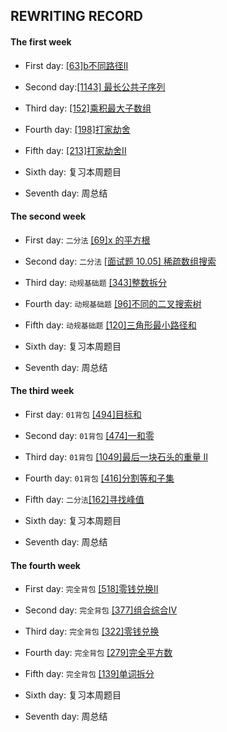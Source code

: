 ## REWRITING RECORD

#### The first week   

* First day: [[63]b不同路径II](https://leetcode-cn.com/problems/unique-paths-ii/)

* Second day:[[1143] 最长公共子序列](https://leetcode-cn.com/problems/longest-common-subsequence/)

* Third day: [[152]乘积最大子数组](https://leetcode-cn.com/problems/maximum-product-subarray/description/)

* Fourth day: [[198]打家劫舍](https://leetcode-cn.com/problems/house-robber/)

* Fifth day: [[213]打家劫舍II](https://leetcode-cn.com/problems/house-robber-ii/description/)

* Sixth day: 复习本周题目

* Seventh day: 周总结

#### The second week

* First day: `二分法` [[69]x 的平方根](https://leetcode-cn.com/problems/sqrtx/)

* Second day: `二分法` [[面试题 10.05] 稀疏数组搜索](https://leetcode-cn.com/problems/sparse-array-search-lcci/)

* Third day: `动规基础题` [[343]整数拆分](https://leetcode-cn.com/problems/integer-break/)

* Fourth day: `动规基础题` [[96]不同的二叉搜索树](https://leetcode-cn.com/problems/unique-binary-search-trees/)

* Fifth day: `动规基础题` [[120]三角形最小路径和](https://leetcode-cn.com/problems/triangle/)

* Sixth day: 复习本周题目

* Seventh day: 周总结

#### The third week

* First day: `01背包` [[494]目标和](https://leetcode.com/problems/target-sum/)

* Second day: `01背包` [[474]一和零](https://leetcode-cn.com/problems/ones-and-zeroes/)

* Third day: `01背包` [[1049]最后一块石头的重量 II](https://leetcode-cn.com/problems/last-stone-weight-ii/)

* Fourth day: `01背包`  [[416]分割等和子集](https://leetcode-cn.com/problems/partition-equal-subset-sum/)

* Fifth day: `二分法`[[162]寻找峰值](https://leetcode-cn.com/problems/find-peak-element/)

* Sixth day: 复习本周题目

* Seventh day: 周总结

#### The fourth week

* First day: `完全背包` [[518]零钱兑换II](https://leetcode-cn.com/problems/coin-change-2/)

* Second day: `完全背包` [[377]组合综合IV](https://leetcode-cn.com/problems/combination-sum-iv/)

* Third day: `完全背包` [[322]零钱兑换](https://leetcode-cn.com/problems/coin-change/)

* Fourth day: `完全背包` [[279]完全平方数](https://leetcode-cn.com/problems/perfect-squares/)

* Fifth day:  `完全背包` [ [139]单词拆分](https://leetcode-cn.com/problems/word-break/)

* Sixth day: 复习本周题目

* Seventh day: 周总结
